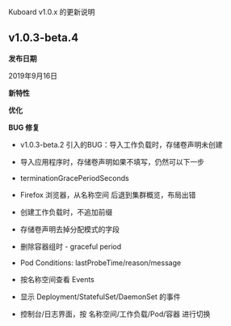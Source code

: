Kuboard v1.0.x 的更新说明

## v1.0.3-beta.4

**发布日期**

2019年9月16日

**新特性**


**优化**


**BUG 修复**
* v1.0.3-beta.2 引入的BUG：导入工作负载时，存储卷声明未创建
* 导入应用程序时，存储卷声明如果不填写，仍然可以下一步


* terminationGracePeriodSeconds
* Firefox 浏览器，从名称空间 后退到集群概览，布局出错
* 创建工作负载时，不追加前缀

* 存储卷声明去掉分配模式的字段
* 删除容器组时 - graceful period
* Pod Conditions: lastProbeTime/reason/message
* 按名称空间查看 Events
* 显示 Deployment/StatefulSet/DaemonSet 的事件
* 控制台/日志界面，按 名称空间/工作负载/Pod/容器 进行切换
